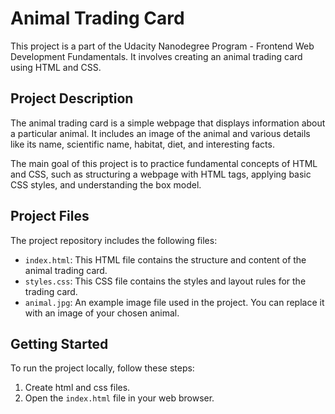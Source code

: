 # Animal Trading Card

This project is a part of the Udacity Nanodegree Program - Frontend Web Development Fundamentals. It involves creating an animal trading card using HTML and CSS.

## Project Description

The animal trading card is a simple webpage that displays information about a particular animal. It includes an image of the animal and various details like its name, scientific name, habitat, diet, and interesting facts.

The main goal of this project is to practice fundamental concepts of HTML and CSS, such as structuring a webpage with HTML tags, applying basic CSS styles, and understanding the box model.

## Project Files

The project repository includes the following files:

- `index.html`: This HTML file contains the structure and content of the animal trading card.
- `styles.css`: This CSS file contains the styles and layout rules for the trading card.
- `animal.jpg`: An example image file used in the project. You can replace it with an image of your chosen animal.

## Getting Started

To run the project locally, follow these steps:

1. Create html and css files.
2. Open the `index.html` file in your web browser.
